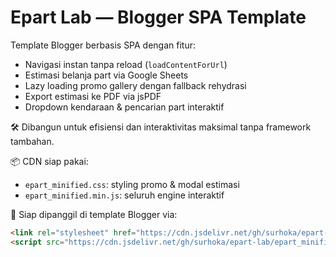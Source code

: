 # Epart Lab — Blogger SPA Template

Template Blogger berbasis SPA dengan fitur:

- Navigasi instan tanpa reload (`loadContentForUrl`)
- Estimasi belanja part via Google Sheets
- Lazy loading promo gallery dengan fallback rehydrasi
- Export estimasi ke PDF via jsPDF
- Dropdown kendaraan & pencarian part interaktif

🛠 Dibangun untuk efisiensi dan interaktivitas maksimal tanpa framework tambahan.

📦 CDN siap pakai:
- `epart_minified.css`: styling promo & modal estimasi
- `epart_minified.min.js`: seluruh engine interaktif

📡 Siap dipanggil di template Blogger via:
```html
<link rel="stylesheet" href="https://cdn.jsdelivr.net/gh/surhoka/epart-lab/epart_minified.css.css">
<script src="https://cdn.jsdelivr.net/gh/surhoka/epart-lab/epart_minified.js"></script>
